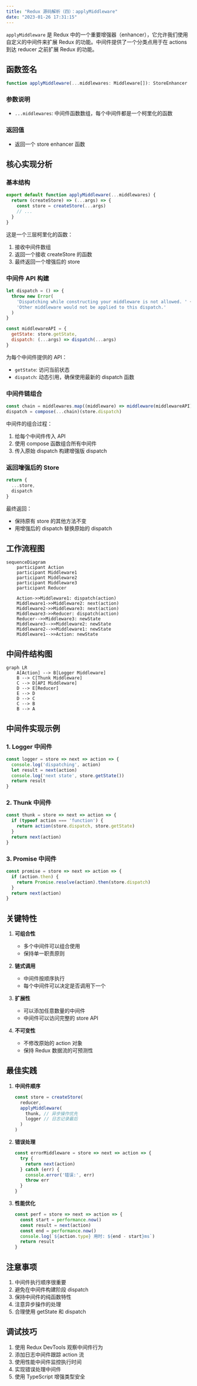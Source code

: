 ```yaml
---
title: "Redux 源码解析（四）：applyMiddleware"
date: "2023-01-26 17:31:15"
---
```


`applyMiddleware` 是 Redux 中的一个重要增强器（enhancer），它允许我们使用自定义的中间件来扩展 Redux 的功能。中间件提供了一个分类点用于在 actions 到达 reducer 之前扩展 Redux 的功能。

## 函数签名

```javascript
function applyMiddleware(...middlewares: Middleware[]): StoreEnhancer
```

### 参数说明
- `...middlewares`: 中间件函数数组，每个中间件都是一个柯里化的函数

### 返回值
- 返回一个 store enhancer 函数

## 核心实现分析

### 基本结构

```javascript
export default function applyMiddleware(...middlewares) {
  return (createStore) => (...args) => {
    const store = createStore(...args)
    // ...
  }
}
```

这是一个三层柯里化的函数：
1. 接收中间件数组
2. 返回一个接收 createStore 的函数
3. 最终返回一个增强后的 store

### 中间件 API 构建

```javascript
let dispatch = () => {
  throw new Error(
    'Dispatching while constructing your middleware is not allowed. ' +
    'Other middleware would not be applied to this dispatch.'
  )
}

const middlewareAPI = {
  getState: store.getState,
  dispatch: (...args) => dispatch(...args)
}
```

为每个中间件提供的 API：
- `getState`: 访问当前状态
- `dispatch`: 动态引用，确保使用最新的 dispatch 函数

### 中间件链组合

```javascript
const chain = middlewares.map((middleware) => middleware(middlewareAPI))
dispatch = compose(...chain)(store.dispatch)
```

中间件的组合过程：
1. 给每个中间件传入 API
2. 使用 compose 函数组合所有中间件
3. 传入原始 dispatch 构建增强版 dispatch

### 返回增强后的 Store

```javascript
return {
  ...store,
  dispatch
}
```

最终返回：
- 保持原有 store 的其他方法不变
- 用增强后的 dispatch 替换原始的 dispatch

## 工作流程图

```mermaid
sequenceDiagram
    participant Action
    participant Middleware1
    participant Middleware2
    participant Middleware3
    participant Reducer

    Action->>Middleware1: dispatch(action)
    Middleware1->>Middleware2: next(action)
    Middleware2->>Middleware3: next(action)
    Middleware3->>Reducer: dispatch(action)
    Reducer-->>Middleware3: newState
    Middleware3-->>Middleware2: newState
    Middleware2-->>Middleware1: newState
    Middleware1-->>Action: newState
```

## 中间件结构图

```mermaid
graph LR
    A[Action] --> B[Logger Middleware]
    B --> C[Thunk Middleware]
    C --> D[API Middleware]
    D --> E[Reducer]
    E --> D
    D --> C
    C --> B
    B --> A
```

## 中间件实现示例

### 1. Logger 中间件

```javascript
const logger = store => next => action => {
  console.log('dispatching', action)
  let result = next(action)
  console.log('next state', store.getState())
  return result
}
```

### 2. Thunk 中间件

```javascript
const thunk = store => next => action => {
  if (typeof action === 'function') {
    return action(store.dispatch, store.getState)
  }
  return next(action)
}
```

### 3. Promise 中间件

```javascript
const promise = store => next => action => {
  if (action.then) {
    return Promise.resolve(action).then(store.dispatch)
  }
  return next(action)
}
```

## 关键特性

1. **可组合性**
   - 多个中间件可以组合使用
   - 保持单一职责原则

2. **链式调用**
   - 中间件按顺序执行
   - 每个中间件可以决定是否调用下一个

3. **扩展性**
   - 可以添加任意数量的中间件
   - 中间件可以访问完整的 store API

4. **不可变性**
   - 不修改原始的 action 对象
   - 保持 Redux 数据流的可预测性

## 最佳实践

1. **中间件顺序**
   ```javascript
   const store = createStore(
     reducer,
     applyMiddleware(
       thunk, // 异步操作优先
       logger // 日志记录最后
     )
   )
   ```

2. **错误处理**
   ```javascript
   const errorMiddleware = store => next => action => {
     try {
       return next(action)
     } catch (err) {
       console.error('错误:', err)
       throw err
     }
   }
   ```

3. **性能优化**
   ```javascript
   const perf = store => next => action => {
     const start = performance.now()
     const result = next(action)
     const end = performance.now()
     console.log(`${action.type} 用时: ${end - start}ms`)
     return result
   }
   ```

## 注意事项

1. 中间件执行顺序很重要
2. 避免在中间件构建阶段 dispatch
3. 保持中间件的纯函数特性
4. 注意异步操作的处理
5. 合理使用 getState 和 dispatch

## 调试技巧

1. 使用 Redux DevTools 观察中间件行为
2. 添加日志中间件跟踪 action 流
3. 使用性能中间件监控执行时间
4. 实现错误处理中间件
5. 使用 TypeScript 增强类型安全